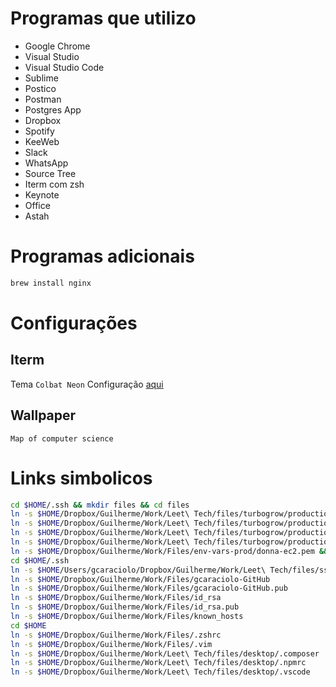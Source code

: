 # Programas que utilizo

* Google Chrome
* Visual Studio
* Visual Studio Code
* Sublime
* Postico
* Postman
* Postgres App
* Dropbox
* Spotify
* KeeWeb
* Slack
* WhatsApp
* Source Tree
* Iterm com zsh
* Keynote
* Office
* Astah

# Programas adicionais

```sh
brew install nginx
```

# Configurações

## Iterm
Tema `Colbat Neon`
Configuração [aqui](./iterm-profile.json)

## Wallpaper
`Map of computer science`

# Links simbolicos

```sh
cd $HOME/.ssh && mkdir files && cd files
ln -s $HOME/Dropbox/Guilherme/Work/Leet\ Tech/files/turbogrow/production/aws/turbogram.pem && chmod 400 turbogram.pem
ln -s $HOME/Dropbox/Guilherme/Work/Leet\ Tech/files/turbogrow/production/aws/instamizer.pem && chmod 400 instamizer.pem
ln -s $HOME/Dropbox/Guilherme/Work/Leet\ Tech/files/turbogrow/production/aws/leet.pem && chmod 400 leet.pem
ln -s $HOME/Dropbox/Guilherme/Work/Leet\ Tech/files/turbogrow/production/aws/postgrain.pem && chmod 400 postgrain.pem
ln -s $HOME/Dropbox/Guilherme/Work/Files/env-vars-prod/donna-ec2.pem && chmod 400 donna-ec2.pem
cd $HOME/.ssh
ln -s $HOME/Users/gcaraciolo/Dropbox/Guilherme/Work/Leet\ Tech/files/ssh/config
ln -s $HOME/Dropbox/Guilherme/Work/Files/gcaraciolo-GitHub
ln -s $HOME/Dropbox/Guilherme/Work/Files/gcaraciolo-GitHub.pub
ln -s $HOME/Dropbox/Guilherme/Work/Files/id_rsa
ln -s $HOME/Dropbox/Guilherme/Work/Files/id_rsa.pub
ln -s $HOME/Dropbox/Guilherme/Work/Files/known_hosts
cd $HOME
ln -s $HOME/Dropbox/Guilherme/Work/Files/.zshrc
ln -s $HOME/Dropbox/Guilherme/Work/Files/.vim
ln -s $HOME/Dropbox/Guilherme/Work/Leet\ Tech/files/desktop/.composer
ln -s $HOME/Dropbox/Guilherme/Work/Leet\ Tech/files/desktop/.npmrc
ln -s $HOME/Dropbox/Guilherme/Work/Leet\ Tech/files/desktop/.vscode
```
